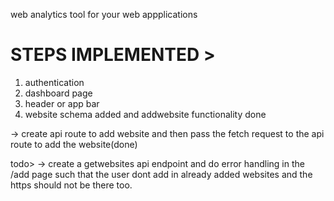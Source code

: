web analytics tool for your web appplications

# STEPS IMPLEMENTED >

1. authentication
2. dashboard page 
3. header or app bar
4. website schema added and addwebsite functionality done

-> create api route to add website and then pass the fetch request to the api route to add the website(done)

todo>
-> create a getwebsites api endpoint and do error handling in the /add page such that 
the user dont add in already added websites and the https should not be there too.
